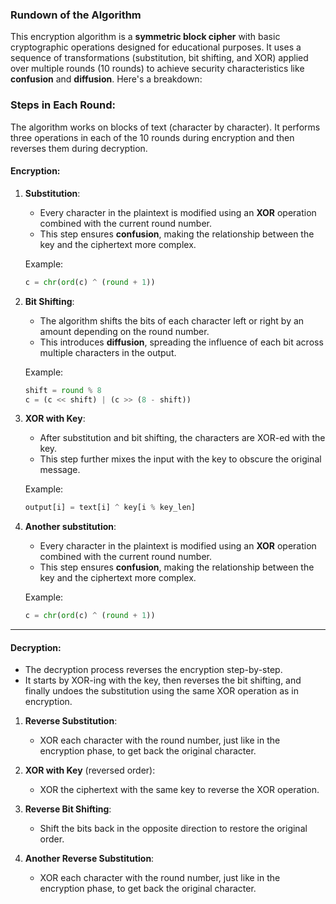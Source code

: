 ### Rundown of the Algorithm

This encryption algorithm is a **symmetric block cipher** with basic cryptographic operations designed for educational purposes. It uses a sequence of transformations (substitution, bit shifting, and XOR) applied over multiple rounds (10 rounds) to achieve security characteristics like **confusion** and **diffusion**. Here's a breakdown:

### **Steps in Each Round**:
   The algorithm works on blocks of text (character by character). It performs three operations in each of the 10 rounds during encryption and then reverses them during decryption.

#### **Encryption**:
1. **Substitution**:
   - Every character in the plaintext is modified using an **XOR** operation combined with the current round number.
   - This step ensures **confusion**, making the relationship between the key and the ciphertext more complex.

   Example:
   ```python
   c = chr(ord(c) ^ (round + 1))
   ```

2. **Bit Shifting**:
   - The algorithm shifts the bits of each character left or right by an amount depending on the round number.
   - This introduces **diffusion**, spreading the influence of each bit across multiple characters in the output.

   Example:
   ```python
   shift = round % 8
   c = (c << shift) | (c >> (8 - shift))
   ```

3. **XOR with Key**:
   - After substitution and bit shifting, the characters are XOR-ed with the key.
   - This step further mixes the input with the key to obscure the original message.

   Example:
   ```python
   output[i] = text[i] ^ key[i % key_len]
   ```
4. **Another substitution**:
   - Every character in the plaintext is modified using an **XOR** operation combined with the current round number.
   - This step ensures **confusion**, making the relationship between the key and the ciphertext more complex.

   Example:
   ```python
   c = chr(ord(c) ^ (round + 1))
   ```

---

#### **Decryption**:
   - The decryption process reverses the encryption step-by-step.
   - It starts by XOR-ing with the key, then reverses the bit shifting, and finally undoes the substitution using the same XOR operation as in encryption.

1. **Reverse Substitution**:
   - XOR each character with the round number, just like in the encryption phase, to get back the original character.
     
2. **XOR with Key** (reversed order):
   - XOR the ciphertext with the same key to reverse the XOR operation.

3. **Reverse Bit Shifting**:
   - Shift the bits back in the opposite direction to restore the original order.

4. **Another Reverse Substitution**:
   - XOR each character with the round number, just like in the encryption phase, to get back the original character.
